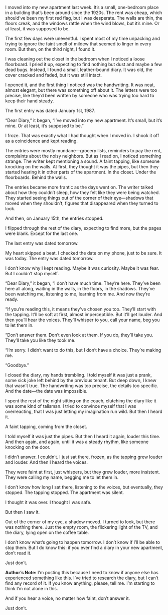 I moved into my new apartment last week. It’s a small, one-bedroom place in a building that’s been around since the 1920s. The rent was cheap, which should’ve been my first red flag, but I was desperate. The walls are thin, the floors creak, and the windows rattle when the wind blows, but it’s mine. Or at least, it was supposed to be.

The first few days were uneventful. I spent most of my time unpacking and trying to ignore the faint smell of mildew that seemed to linger in every room. But then, on the third night, I found it.

I was cleaning out the closet in the bedroom when I noticed a loose floorboard. I pried it up, expecting to find nothing but dust and maybe a few dead bugs. Instead, I found a small, leather-bound diary. It was old, the cover cracked and faded, but it was still intact.

I opened it, and the first thing I noticed was the handwriting. It was neat, almost elegant, but there was something off about it. The letters were too precise, like they’d been written by someone who was trying too hard to keep their hand steady.

The first entry was dated January 1st, 1987.

“Dear Diary,” it began, “I’ve moved into my new apartment. It’s small, but it’s mine. Or at least, it’s supposed to be.”

I froze. That was exactly what I had thought when I moved in. I shook it off as a coincidence and kept reading.

The entries were mostly mundane—grocery lists, reminders to pay the rent, complaints about the noisy neighbors. But as I read on, I noticed something strange. The writer kept mentioning a sound. A faint tapping, like someone knocking on the walls. At first, they thought it was the pipes, but then they started hearing it in other parts of the apartment. In the closet. Under the floorboards. Behind the walls.

The entries became more frantic as the days went on. The writer talked about how they couldn’t sleep, how they felt like they were being watched. They started seeing things out of the corner of their eye—shadows that moved when they shouldn’t, figures that disappeared when they turned to look.

And then, on January 15th, the entries stopped.

I flipped through the rest of the diary, expecting to find more, but the pages were blank. Except for the last one.

The last entry was dated tomorrow.

My heart skipped a beat. I checked the date on my phone, just to be sure. It was today. The entry was dated tomorrow.

I don’t know why I kept reading. Maybe it was curiosity. Maybe it was fear. But I couldn’t stop myself.

“Dear Diary,” it began, “I don’t have much time. They’re here. They’ve been here all along, waiting in the walls, in the floors, in the shadows. They’ve been watching me, listening to me, learning from me. And now they’re ready.

“If you’re reading this, it means they’ve chosen you too. They’ll start with the tapping. It’ll be soft at first, almost imperceptible. But it’ll get louder. And then you’ll hear the voices. They’ll whisper to you, call your name, beg you to let them in.

“Don’t answer them. Don’t even look at them. If you do, they’ll take you. They’ll take you like they took me.

“I’m sorry. I didn’t want to do this, but I don’t have a choice. They’re making me.

“Goodbye.”

I closed the diary, my hands trembling. I told myself it was just a prank, some sick joke left behind by the previous tenant. But deep down, I knew that wasn’t true. The handwriting was too precise, the details too specific. And the date—the date was impossible.

I spent the rest of the night sitting on the couch, clutching the diary like it was some kind of talisman. I tried to convince myself that I was overreacting, that I was just letting my imagination run wild. But then I heard it.

A faint tapping, coming from the closet.

I told myself it was just the pipes. But then I heard it again, louder this time. And then again, and again, until it was a steady rhythm, like someone knocking on the door.

I didn’t answer. I couldn’t. I just sat there, frozen, as the tapping grew louder and louder. And then I heard the voices.

They were faint at first, just whispers, but they grew louder, more insistent. They were calling my name, begging me to let them in.

I don’t know how long I sat there, listening to the voices, but eventually, they stopped. The tapping stopped. The apartment was silent.

I thought it was over. I thought I was safe.

But then I saw it.

Out of the corner of my eye, a shadow moved. I turned to look, but there was nothing there. Just the empty room, the flickering light of the TV, and the diary, lying open on the coffee table.

I don’t know what’s going to happen tomorrow. I don’t know if I’ll be able to stop them. But I do know this: if you ever find a diary in your new apartment, don’t read it.

Just don’t.

**Author’s Note:** I’m posting this because I need to know if anyone else has experienced something like this. I’ve tried to research the diary, but I can’t find any record of it. If you know anything, please, tell me. I’m starting to think I’m not alone in this.

And if you hear a voice, no matter how faint, don’t answer it.

Just don’t.

